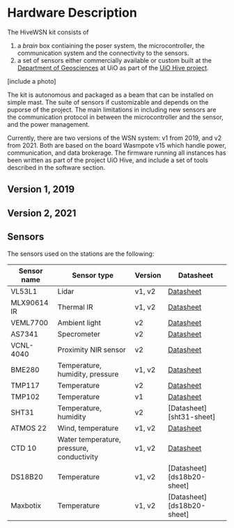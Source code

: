 # Hardware Description
The HiveWSN kit consists of 
1. a *brain* box contiaining the poser system, the microcontroller, the communication system and the connectivity to the sensors.
2. a set of sensors either commercially available or custom built at the [Department of Geosciences](https://www.mn.uio.no/geo/english/) at UiO as part of the [UiO Hive project](https://www.mn.uio.no/geo/english/research/projects/hive/).

[include a photo]

The kit is autonomous and packaged as a beam that can be installed on simple mast. The suite of sensors if customizable and depends on the puporse of the project. The main limitations in including new sensors are the communication protocol in between the microcontroller and the sensor, and the power management. 

Currently, there are two versions of the WSN system: v1 from 2019, and v2 from 2021. Both are based on the board Wasmpote v15 which handle power, communication, and data brokerage. The firmware running all instances has been written as part of the project UiO Hive, and include a set of tools described in the software section.

## Version 1, 2019

## Version 2, 2021

## Sensors

The sensors used on the stations are the following:

|Sensor name|Sensor type                    |Version|Datasheet|
|-----------|-------------------------------|----|-----------|
|VL53L1     |Lidar                          |v1, v2|[Datasheet][vl53l1-sheet]|
|MLX90614 IR|Thermal IR                     |v1, v2|[Datasheet][mlx90614-sheet]|
|VEML7700   |Ambient light                  |v2|[Datasheet][veml7700-sheet]|
|AS7341     |Specrometer                    |v2|[Datasheet][as7341-sheet]|
|VCNL-4040  |Proximity NIR sensor           |v2|[Datasheet][vcnl4040-sheet]|
|BME280     |Temperature, humidity, pressure|v1, v2|[Datasheet][bme280-sheet]|
|TMP117     |Temperature                    |v2|[Datasheet][tmp117-sheet]|
|TMP102     |Temperature                   |v1|[Datasheet][tmp102-sheet]|
|SHT31	|Temperature, humidity |v2|[Datasheet][sht31-sheet]|
|ATMOS 22|Wind, temperature|v1, v2| [Datasheet][atmos22-sheet]|
|CTD 10|Water temperature, pressure, conductivity|v1, v2| [Datasheet][ctd10-sheet]|
|DS18B20|Temperature|v1, v2| [Datasheet][ds18b20-sheet]|
|Maxbotix|Temperature|v1, v2| [Datasheet][ds18b20-sheet]|

[vl53l1-sheet]:/attachments/vl53l1x.pdf
[mlx90614-sheet]:file:./attachments/MLX90614-Datasheet-Melexis.pdf
[veml7700-sheet]:file:./attachments/veml7700.pdf
[as7341-sheet]:file:./attachments/AS7341_DS.pdf
[vcnl4040-sheet]:file:./attachments/vcnl4040.pdf
[bme280-sheet]::file:./attachments/bst-bme280-ds002.pdf
[tmp117-sheet]:file:./attachments/tmp117.pdf
[tmp102-sheet]:
[sht31-sheet]:
[atmos22-sheet]:
[ds2-sheet]:
[ctd10-sheet]:
[ds18b20-sheet]:

